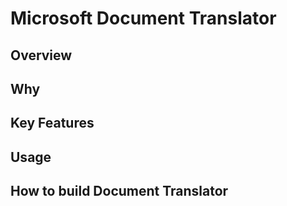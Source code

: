 # Microsoft Document Translator
## Overview
## Why
## Key Features
## Usage
## How to build Document Translator

